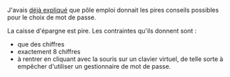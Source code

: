 J'avais [déjà expliqué](http://laurent.claessens-donadello.eu/blog/html/pole_emploi_pire_mot_de_passe.html) que pôle emploi donnait les pires conseils possibles pour le choix de mot de passe.

La caisse d'épargne est pire. Les contraintes qu'ils donnent sont :

- que des chiffres
- exactement 8 chiffres
- à rentrer en cliquant avec la souris sur un clavier virtuel, de telle sorte à empêcher d'utiliser un gestionnaire de mot de passe.

